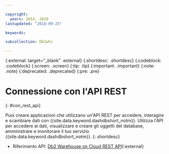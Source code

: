 ```yaml
---

copyright:
  years: 2014, 2019
lastupdated: "2018-09-25"

keywords:

subcollection: Db2whc

---
```


<!-- Attribute definitions --> 
{:external: target="_blank" .external}
{:shortdesc: .shortdesc}
{:codeblock: .codeblock}
{:screen: .screen}
{:tip: .tip}
{:important: .important}
{:note: .note}
{:deprecated: .deprecated}
{:pre: .pre}

# Connessione con l'API REST
{: #con_rest_api}

Puoi creare applicazioni che utilizzano un'API REST per accedere, interagire e scambiare dati con {{site.data.keyword.dashdbshort_notm}}. Utilizza l'API per accedere ai dati, visualizzare e creare gli oggetti del database, amministrare e monitorare il tuo servizio {{site.data.keyword.dashdbshort_notm}}.
{: shortdesc}

- Riferimento API: [Db2 Warehouse on Cloud REST API](http://ibm.biz/db2whc_api){:external}
    


